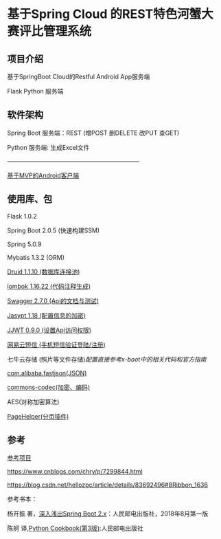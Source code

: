 #  基于Spring Cloud 的REST特色河蟹大赛评比管理系统

## 项目介绍
基于SpringBoot Cloud的Restful Android App服务端

Flask Python 服务端

## 软件架构

Spring Boot 服务端：REST (增POST 删DELETE 改PUT 查GET)

Python 服务端: 生成Excel文件

——————————————————————

[基于MVP的Android客户端](https://gitee.com/spencercjh/CrabScore2)

## 使用库、包

Flask 1.0.2

Spring Boot 2.0.5 (快速构建SSM)

Spring 5.0.9 

Mybatis 1.3.2 (ORM)

[Druid 1.1.10 (数据库连接池)](https://blog.csdn.net/saytime/article/details/78963121)

[lombok 1.16.22 (代码注释生成)](https://blog.csdn.net/motui/article/details/79012846)

[Swagger 2.7.0 (Api的文档与测试)](https://blog.csdn.net/sanyaoxu_2/article/details/80555328)

[Jasypt 1.18 (配置信息的加密)](https://my.oschina.net/ChinaHaoYuFei/blog/1606360)

[JJWT 0.9.0 (设置Api访问权限)](https://blog.csdn.net/qq_37636695/article/details/79265711)

[网易云短信 (手机短信验证登陆/注册)](https://dev.yunxin.163.com/docs/product/%E7%9F%AD%E4%BF%A1/%E7%9F%AD%E4%BF%A1%E6%8E%A5%E5%85%A5%E7%A4%BA%E4%BE%8B)

七牛云存储 (照片等文件存储)_配置直接参考x-boot中的相关代码和官方指南_

[com.alibaba.fastjson(JSON)](https://www.cnblogs.com/cdf-opensource-007/p/7106018.html)

[commons-codec(加密、编码)](https://blog.csdn.net/yaomingyang/article/details/80653593)

AES(对称加密算法)

[PageHelper(分页插件)](https://blog.csdn.net/qq_36952874/article/details/80986945)

## 参考 
[参考项目](https://gitee.com/Exrick/x-boot)

https://www.cnblogs.com/chry/p/7299844.html

https://blog.csdn.net/hellozpc/article/details/83692496#8Ribbon_1636

参考书本：

杨开振 著，[深入浅出Spring Boot 2.x](https://item.jd.com/12403128.html)：人民邮电出版社，2018年8月第一版 

陈舸 译,[Python Cookbook(第3版)](https://item.jd.com/11681561.html):人民邮电出版社
